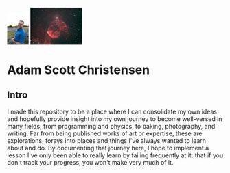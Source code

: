 <img src="resources/Christensen-Apr-2022-118(1).jpg" width="10%"/> <img src="resources/IC443b.jpeg" width="24%"/> 


# Adam Scott Christensen
## Intro
I made this repository to be a place where I can consolidate my own ideas and hopefully provide insight into my own journey to become well-versed in many fields, from programming and physics, to baking, photography, and writing. Far from being published works of art or expertise, these are explorations, forays into places and things I've always wanted to learn about and do. By documenting that journey here, I hope to implement a lesson I've only been able to really learn by failing frequently at it: that if you don't track your progress, you won't make very much of it.
